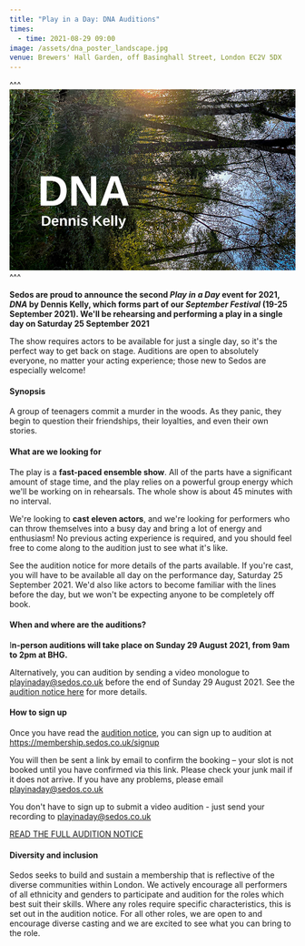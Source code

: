 ```yaml
---
title: "Play in a Day: DNA Auditions"
times:
  - time: 2021-08-29 09:00
image: /assets/dna_poster_landscape.jpg
venue: Brewers' Hall Garden, off Basinghall Street, London EC2V 5DX
---
```

^^^ ![](/assets/dna_poster_landscape.jpg)
^^^ 

**Sedos are proud to announce the second *Play in a Day* event for 2021, *DNA* by Dennis Kelly, which forms part of our *September Festival* (19-25 September 2021). We'll be rehearsing and performing a play in a single day on Saturday 25 September 2021**

The show requires actors to be available for just a single day, so it's the perfect way to get back on stage. Auditions are open to absolutely everyone, no matter your acting experience; those new to Sedos are especially welcome!

#### **Synopsis**

A group of teenagers commit a murder in the woods. As they panic, they begin to question their friendships, their loyalties, and even their own stories.

#### **What are we looking for**

The play is a **fast-paced ensemble show**. All of the parts have a significant amount of stage time, and the play relies on a powerful group energy which we'll be working on in rehearsals. The whole show is about 45 minutes with no interval.

We're looking to **cast eleven actors**, and we're looking for performers who can throw themselves into a busy day and bring a lot of energy and enthusiasm! No previous acting experience is required, and you should feel free to come along to the audition just to see what it's like.

See the audition notice for more details of the parts available. If you're cast, you will have to be available all day on the performance day, Saturday 25 September 2021. We'd also like actors to become familiar with the lines before the day, but we won't be expecting anyone to be completely off book.

#### **When and where are the auditions?**

I**n-person auditions will take place on Sunday 29 August 2021, from 9am to 2pm at BHG.**

Alternatively, you can audition by sending a video monologue to [playinaday@sedos.co.uk](mailto:playinaday@sedos.co.uk) before the end of Sunday 29 August 2021. See the [audition notice here](https://docs.google.com/document/d/1Qc86KqAGieiXwQAugZq85PihFZadjh2Izp92Smc3YvU/edit?usp=sharing) for more details.

#### **How to sign up**

Once you have read the [audition notice](https://docs.google.com/document/d/1Qc86KqAGieiXwQAugZq85PihFZadjh2Izp92Smc3YvU/edit?usp=sharing), you can sign up to audition at <https://membership.sedos.co.uk/signup>

You will then be sent a link by email to confirm the booking – your slot is not booked until you have confirmed via this link. Please check your junk mail if it does not arrive. If you have any problems, please email [playinaday@sedos.co.uk](mailto:playinaday@sedos.co.uk)

You don't have to sign up to submit a video audition - just send your recording to [playinaday@sedos.co.uk](mailto:playinaday@sedos.co.uk)

[READ THE FULL AUDITION NOTICE](https://docs.google.com/document/d/1Qc86KqAGieiXwQAugZq85PihFZadjh2Izp92Smc3YvU/edit?usp=sharing)

#### **Diversity and inclusion**

Sedos seeks to build and sustain a membership that is reflective of the diverse communities within London. We actively encourage all performers of all ethnicity and genders to participate and audition for the roles which best suit their skills. Where any roles require specific characteristics, this is set out in the audition notice. For all other roles, we are open to and encourage diverse casting and we are excited to see what you can bring to the role.